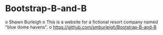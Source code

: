 # Bootstrap-B-and-B
o Shawn Burleigh
o This is a website for a fictional resort company named "blue dome havens".
o https://github.com/smburleigh/Bootstrap-B-and-B
